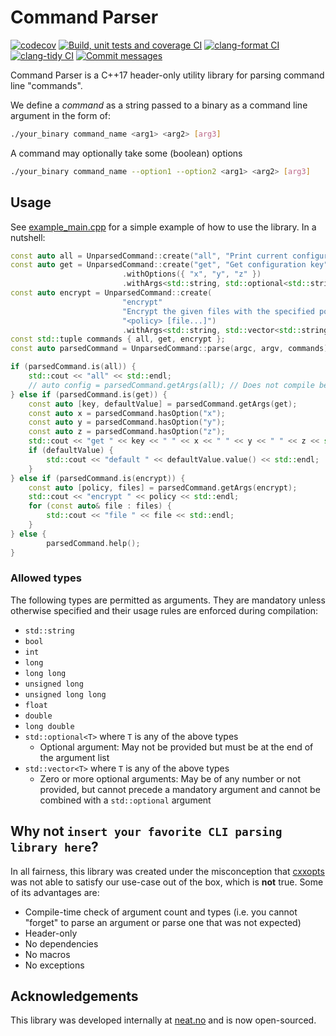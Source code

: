# Command Parser

[![codecov](https://codecov.io/gh/platisd/cpp-command-parser/branch/main/graph/badge.svg?token=MNGCSVLIUM)](https://codecov.io/gh/platisd/cpp-command-parser) [![Build, unit tests and coverage CI](https://github.com/platisd/cpp-command-parser/actions/workflows/build-ut-coverage.yml/badge.svg)](https://github.com/platisd/cpp-command-parser/actions/workflows/build-ut-coverage.yml) [![clang-format CI](https://github.com/platisd/cpp-command-parser/actions/workflows/clang-format.yml/badge.svg)](https://github.com/platisd/cpp-command-parser/actions/workflows/clang-format.yml) [![clang-tidy CI](https://github.com/platisd/cpp-command-parser/actions/workflows/clang-tidy.yml/badge.svg)](https://github.com/platisd/cpp-command-parser/actions/workflows/clang-tidy.yml) [![Commit messages](https://github.com/platisd/cpp-command-parser/actions/workflows/commit-messages.yml/badge.svg)](https://github.com/platisd/cpp-command-parser/actions/workflows/commit-messages.yml)

Command Parser is a C++17 header-only utility library for parsing command line "commands".

We define a _command_ as a string passed to a binary as a command line argument in the form of:

```bash
./your_binary command_name <arg1> <arg2> [arg3]
```

A command may optionally take some (boolean) options

```bash
./your_binary command_name --option1 --option2 <arg1> <arg2> [arg3]
```

## Usage

See [example_main.cpp](example_main.cpp) for a simple example of how to use the library. In a nutshell:

```cpp
const auto all = UnparsedCommand::create("all", "Print current configuration");
const auto get = UnparsedCommand::create("get", "Get configuration key", "[-xyz] <key> [default]")
                         .withOptions({ "x", "y", "z" })
                         .withArgs<std::string, std::optional<std::string>>();
const auto encrypt = UnparsedCommand::create(
                         "encrypt"
                         "Encrypt the given files with the specified policy",
                         "<policy> [file...]")
                         .withArgs<std::string, std::vector<std::string>>();
const std::tuple commands { all, get, encrypt };
const auto parsedCommand = UnparsedCommand::parse(argc, argv, commands);

if (parsedCommand.is(all)) {
    std::cout << "all" << std::endl;
    // auto config = parsedCommand.getArgs(all); // Does not compile because all has no args
} else if (parsedCommand.is(get)) {
    const auto [key, defaultValue] = parsedCommand.getArgs(get);
    const auto x = parsedCommand.hasOption("x");
    const auto y = parsedCommand.hasOption("y");
    const auto z = parsedCommand.hasOption("z");
    std::cout << "get " << key << " " << x << " " << y << " " << z << std::endl;
    if (defaultValue) {
        std::cout << "default " << defaultValue.value() << std::endl;
    }
} else if (parsedCommand.is(encrypt)) {
    const auto [policy, files] = parsedCommand.getArgs(encrypt);
    std::cout << "encrypt " << policy << std::endl;
    for (const auto& file : files) {
        std::cout << "file " << file << std::endl;
    }
} else {
        parsedCommand.help();
}
```

### Allowed types

The following types are permitted as arguments. They are mandatory unless otherwise specified and their usage rules are
enforced during compilation:

* `std::string`
* `bool`
* `int`
* `long`
* `long long`
* `unsigned long`
* `unsigned long long`
* `float`
* `double`
* `long double`
* `std::optional<T>` where `T` is any of the above types
    * Optional argument: May not be provided but must be at the end of the argument list
* `std::vector<T>` where `T` is any of the above types
    * Zero or more optional arguments: May be of any number or not provided, but cannot precede a mandatory argument and
      cannot be combined with a `std::optional` argument

## Why not `insert your favorite CLI parsing library here`?

In all fairness, this library was created under the misconception that [cxxopts](https://github.com/jarro2783/cxxopts)
was not able to satisfy our use-case out of the box, which is **not** true. Some of its advantages are:

* Compile-time check of argument count and types (i.e. you cannot "forget" to parse an argument or parse one that was
  not expected)
* Header-only
* No dependencies
* No macros
* No exceptions

## Acknowledgements

This library was developed internally at [neat.no](https://neat.no) and is now open-sourced.
